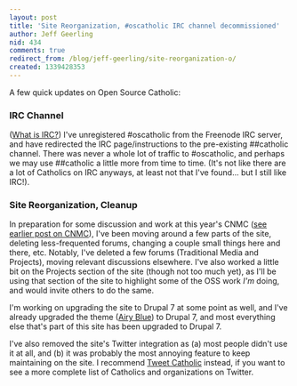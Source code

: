 ```yaml
---
layout: post
title: 'Site Reorganization, #oscatholic IRC channel decommissioned'
author: Jeff Geerling
nid: 434
comments: true
redirect_from: /blog/jeff-geerling/site-reorganization-o/
created: 1339428353
---
```

A few quick updates on Open Source Catholic:

<h3>IRC Channel</h3>

(<a href="http://en.wikipedia.org/wiki/Internet_Relay_Chat">What is IRC?</a>) I've unregistered #oscatholic from the Freenode IRC server, and have redirected the IRC page/instructions to the pre-existing ##catholic channel. There was never a whole lot of traffic to #oscatholic, and perhaps we may use ##catholic a little more from time to time. (It's not like there are a lot of Catholics on IRC anyways, at least not that I've found... but I still like IRC!).

<h3>Site Reorganization, Cleanup</h3>

In preparation for some discussion and work at this year's CNMC (<a href="/blog/jeff-geerling/catholic-tech-summit-">see earlier post on CNMC</a>), I've been moving around a few parts of the site, deleting less-frequented forums, changing a couple small things here and there, etc. Notably, I've deleted a few forums (Traditional Media and Projects), moving relevant discussions elsewhere. I've also worked a little bit on the Projects section of the site (though not too much yet), as I'll be using that section of the site to highlight some of the OSS work <em>I'm</em> doing, and would invite others to do the same.

I'm working on upgrading the site to Drupal 7 at some point as well, and I've already upgraded the theme (<a href="http://drupal.org/project/airyblue">Airy Blue</a>) to Drupal 7, and most everything else that's part of this site has been upgraded to Drupal 7.

I've also removed the site's Twitter integration as (a) most people didn't use it at all, and (b) it was probably the most annoying feature to keep maintaining on the site. I recommend <a href="http://www.tweetcatholic.com/">Tweet Catholic</a> instead, if you want to see a more complete list of Catholics and organizations on Twitter.
